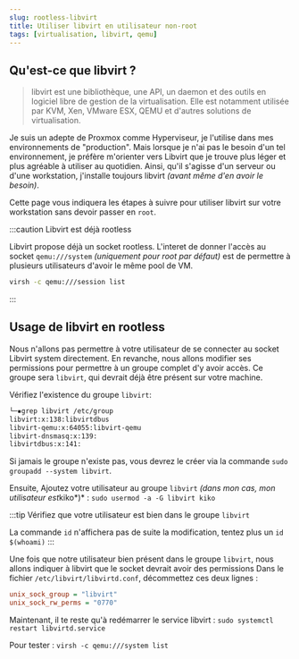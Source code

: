 ```yaml
---
slug: rootless-libvirt
title: Utiliser libvirt en utilisateur non-root
tags: [virtualisation, libvirt, qemu]
---
```


## Qu'est-ce que libvirt ?

> libvirt est une bibliothèque, une API, un daemon et des outils en logiciel libre de gestion de la virtualisation. Elle est notamment utilisée par KVM, Xen, VMware ESX, QEMU et d'autres solutions de virtualisation.

Je suis un adepte de Proxmox comme Hyperviseur, je l'utilise dans mes environnements de "production". Mais lorsque je n'ai pas le besoin d'un tel environnement, je préfère m'orienter vers Libvirt que je trouve plus léger et plus agréable à utiliser au quotidien.
Ainsi, qu'il s'agisse d'un serveur ou d'une workstation, j'installe toujours libvirt *(avant même d'en avoir le besoin)*.

Cette page vous indiquera les étapes à suivre pour utiliser libvirt sur votre workstation sans devoir passer en `root`.

:::caution Libvirt est déjà rootless

Libvirt propose déjà un socket rootless. L'interet de donner l'accès au socket `qemu:///system` *(uniquement pour root par défaut)* est de permettre à plusieurs utilisateurs d'avoir le même pool de VM.

```bash
virsh -c qemu:///session list
```

:::

## Usage de libvirt en rootless

Nous n'allons pas permettre à votre utilisateur de se connecter au socket Libvirt system directement. En revanche, nous allons modifier ses permissions pour permettre à un groupe complet d'y avoir accès.
Ce groupe sera `libvirt`, qui devrait déjà être présent sur votre machine.

Vérifiez l'existence du groupe `libvirt`:

```bash
└─▪grep libvirt /etc/group
libvirt:x:138:libvirtdbus
libvirt-qemu:x:64055:libvirt-qemu
libvirt-dnsmasq:x:139:
libvirtdbus:x:141:
```

Si jamais le groupe n'existe pas, vous devrez le créer via la commande `sudo groupadd --system libvirt`.

Ensuite, Ajoutez votre utilisateur au groupe `libvirt` *(dans mon cas, mon utilisateur est*kiko*)* : `sudo usermod -a -G libvirt kiko`

:::tip Vérifiez que votre utilisateur est bien dans le groupe `libvirt`

La commande `id` n'affichera pas de suite la modification, tentez plus un `id $(whoami)`
:::

Une fois que notre utilisateur bien présent dans le groupe `libvirt`, nous allons indiquer à libvirt que le socket devrait avoir des permissions
Dans le fichier `/etc/libvirt/libvirtd.conf`, décommettez ces deux lignes :

```ini
unix_sock_group = "libvirt"
unix_sock_rw_perms = "0770"
```

Maintenant, il te reste qu'à redémarrer le service libvirt : `sudo systemctl restart libvirtd.service`

Pour tester : `virsh -c qemu:///system list`
